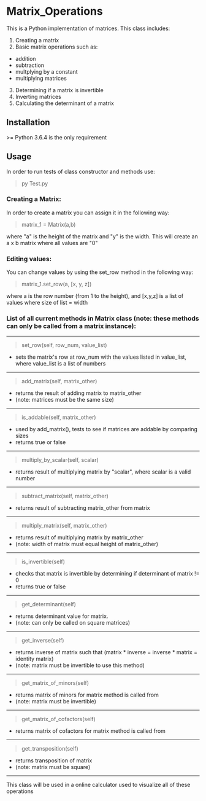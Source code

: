 # Matrix_Operations
 This is a Python implementation of matrices. This class includes:
 1. Creating a matrix
 2. Basic matrix operations such as:
 - addition
 - subtraction
 - multplying by a constant
 - multiplying matrices
 3. Determining if a matrix is invertible
 4. Inverting matrices
 5. Calculating the determinant of a matrix

## Installation
  \>= Python 3.6.4 is the only requirement

## Usage
 In order to run tests of class constructor and methods use:
> py Test.py
### Creating a Matrix:
 In order to create a matrix you can assign it in the following way:
> matrix_1 = Matrix(a,b)
 
 where "a" is the height of the matrix and "y" is the width.
 This will create an a x b matrix where all values are "0"
### Editing values:
 You can change values by using the set_row method in the following way:
> matrix_1.set_row(a, [x, y, z])
 
 where a is the row number (from 1 to the height), and [x,y,z] is a list of values where size of list = width

### List of all current methods in Matrix class (note: these methods can only be called from a matrix instance):

---
> set_row(self, row_num, value_list)
- sets the matrix's row at row_num with the values listed in value_list, where value_list is a list of numbers
---
> add_matrix(self, matrix_other)
- returns the result of adding matrix to matrix_other
- (note: matrices must be the same size)
---
> is_addable(self, matrix_other)
- used by add_matrix(), tests to see if matrices are addable by comparing sizes
- returns true or false
---
> multiply_by_scalar(self, scalar)
- returns result of multiplying matrix by "scalar", where scalar is a valid number
---
> subtract_matrix(self, matrix_other)
- returns result of subtracting matrix_other from matrix
---
> multiply_matrix(self, matrix_other)
- returns result of multiplying matrix by matrix_other 
- (note: width of matrix must equal height of matrix_other)
---
> is_invertible(self)
- checks that matrix is invertible by determining if determinant of matrix != 0
- returns true or false
---
> get_determinant(self)
- returns determinant value for matrix.
- (note: can only be called on square matrices)
---
> get_inverse(self)
- returns inverse of matrix such that (matrix * inverse = inverse * matrix = identity matrix)
- (note: matrix must be invertible to use this method)
---
> get_matrix_of_minors(self)
- returns matrix of minors for matrix method is called from
- (note: matrix must be invertible)
---
> get_matrix_of_cofactors(self)
- returns matrix of cofactors for matrix method is called from 
---
> get_transposition(self)
- returns transposition of matrix 
- (note: matrix must be square)
---

 This class will be used in a online calculator used to visualize all of these operations

